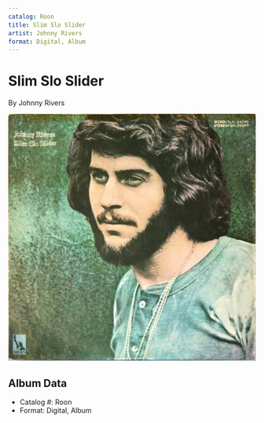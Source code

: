 ```yaml
---
catalog: Roon
title: Slim Slo Slider
artist: Johnny Rivers
format: Digital, Album
---
```


# Slim Slo Slider

By Johnny Rivers

![](../../assets/albumcovers/Johnny_Rivers-Slim_Slo_Slider.png)

## Album Data

- Catalog #: Roon
- Format: Digital, Album

